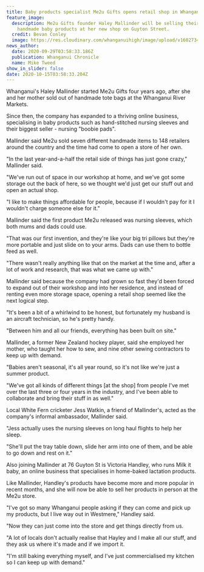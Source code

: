 ```yaml
---
title: Baby products specialist Me2u Gifts opens retail shop in Whanganui
feature_image:
  description: Me2u Gifts founder Haley Mallinder will be selling their range of
    handmade baby products at her new shop on Guyton Street.
  credit: Bevan Conley
  image: https://res.cloudinary.com/whanganuihigh/image/upload/v1602734356/News/Haley_Mallinder_ex._Chron_26.9.20.jpg
news_author:
  date: 2020-09-29T03:58:33.186Z
  publication: Whanganui Chronicle
  name: Mike Tweed
show_in_slider: false
date: 2020-10-15T03:58:33.204Z
---
```

Whanganui's Haley Mallinder started Me2u Gifts four years ago, after she and her mother sold out of handmade tote bags at the Whanganui River Markets.

Since then, the company has expanded to a thriving online business, specialising in baby products such as hand-stitched nursing sleeves and their biggest seller - nursing "boobie pads".

Mallinder said Me2u sold seven different handmade items to 148 retailers around the country and the time had come to open a store of her own.

"In the last year-and-a-half the retail side of things has just gone crazy," Mallinder said.

"We've run out of space in our workshop at home, and we've got some storage out the back of here, so we thought we'd just get our stuff out and open an actual shop.

"I like to make things affordable for people, because if I wouldn't pay for it I wouldn't charge someone else for it."

Mallinder said the first product Me2u released was nursing sleeves, which both mums and dads could use.

"That was our first invention, and they're like your big tri pillows but they're more portable and just slide on to your arms. Dads can use them to bottle feed as well.

"There wasn't really anything like that on the market at the time and, after a lot of work and research, that was what we came up with."

Mallinder said because the company had grown so fast they'd been forced to expand out of their workshop and into her residence, and instead of renting even more storage space, opening a retail shop seemed like the next logical step.

"It's been a bit of a whirlwind to be honest, but fortunately my husband is an aircraft technician, so he's pretty handy.

"Between him and all our friends, everything has been built on site."

Mallinder, a former New Zealand hockey player, said she employed her mother, who taught her how to sew, and nine other sewing contractors to keep up with demand.

"Babies aren't seasonal, it's all year round, so it's not like we're just a summer product.

"We've got all kinds of different things [at the shop] from people I've met over the last three or four years in the industry, and I've been able to collaborate and bring their stuff in as well."

Local White Fern cricketer Jess Watkin, a friend of Mallinder's, acted as the company's informal ambassador, Mallinder said.

"Jess actually uses the nursing sleeves on long haul flights to help her sleep.

"She'll put the tray table down, slide her arm into one of them, and be able to go down and rest on it."

Also joining Mallinder at 76 Guyton St is Victoria Handley, who runs Milk it baby, an online business that specialises in home-baked lactation products.

Like Mallinder, Handley's products have become more and more popular in recent months, and she will now be able to sell her products in person at the Me2u store.

"I've got so many Whanganui people asking if they can come and pick up my products, but I live way out in Westmere," Handley said.

"Now they can just come into the store and get things directly from us.

"A lot of locals don't actually realise that Hayley and I make all our stuff, and they ask us where it's made and if we import it.

"I'm still baking everything myself, and I've just commercialised my kitchen so I can keep up with demand."